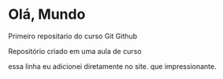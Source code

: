 # Olá, Mundo
 Primeiro repositario do curso Git Github

 Repositório criado em uma aula de curso
 
essa linha eu adicionei diretamente no site. que impressionante.
